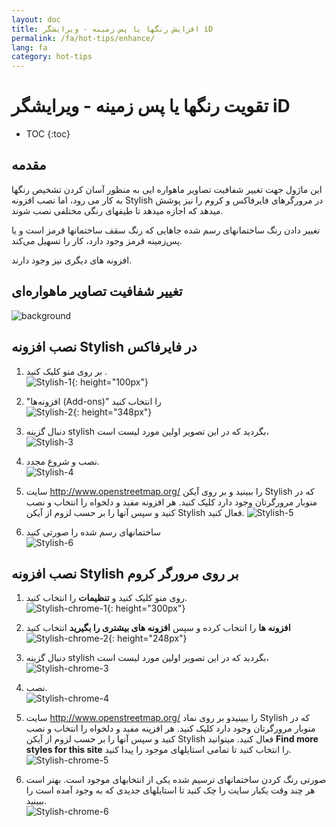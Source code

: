 ```yaml
---
layout: doc
title: افزایش رنگها یا پس زمینه - ویرایشگر iD
permalink: /fa/hot-tips/enhance/
lang: fa
category: hot-tips
---
```


تقویت رنگها یا پس زمینه - ویرایشگر iD 
============

- TOC
{:toc}

مقدمه
------------

این ماژول جهت تغییر شفافیت تصاویر ماهواره ایی به منظور آسان کردن تشخیص رنگها به کار می رود، اما نصب افزونه Stylish در مرورگرهای فایرفاکس و کروم را نیز پوشش میدهد که اجازه میدهد تا طیفهای رنگی مختلفی نصب شوند.  

تغییر دادن رنگ ساختمانهای رسم شده جاهایی که رنگ سقف ساختمانها قرمز است و یا پس‌زمینه قرمز وجود دارد، کار را تسهیل می‌کند.   

افزونه های دیگری نیز وجود دارند. 

تغییر شفافیت تصاویر ماهواره‌ای
--------------------------------------------------

![background][]

نصب افزونه Stylish در فایرفاکس  
-------------------------------------------

1. بر روی منو کلیک کنید .  
![Stylish-1]{: height="100px"}

2. "افزونه‌ها (Add-ons)" را انتخاب کنید  
![Stylish-2]{: height="348px"}

3. دنبال گزینه stylish بگردید که در این تصویر اولین مورد لیست است،  
![Stylish-3][]

4. نصب و شروع مجدد.  
![Stylish-4][]

5.  سایت <http://www.openstreetmap.org/> را ببینید و بر روی آیکن Stylish که در منوبار مرورگرتان وجود دارد کلیک کنید. هر افزونه مفید و دلخواه را انتخاب و نصب کنید و سپس آنها را بر حسب لزوم از آیکن Stylish فعال کنید.
![Stylish-5][]

6.  ساختمانهای رسم شده را صورتی کنید  
![Stylish-6][]


نصب افزونه Stylish بر روی مرورگر کروم  
-------------------------------------------

1. روی منو کلیک کنید و **تنظیمات** را انتخاب کنید.  
![Stylish-chrome-1]{: height="300px"}

2.  **افزونه ها** را انتخاب کرده و سپس **افزونه های بیشتری را بگیرید** انتخاب کنید  
![Stylish-chrome-2]{: height="248px"}

3. دنبال گزینه stylish بگردید که در این تصویر اولین مورد لیست است،  
![Stylish-chrome-3][]

4. نصب.  
![Stylish-chrome-4][]

5.  سایت <http://www.openstreetmap.org/> را ببینیدو بر روی نماد Stylish که در منوبار مرورگرتان وجود دارد کلیک کنید. هر افزپنه مفید و دلخواه را انتخاب و نصب کنید و سپس آنها را بر حسب لزوم از آیکن Stylish فعال کنید. میتوانید **Find more styles for this site** را انتخاب کنید تا تمامی استایلهای موجود را پیدا کنید.  
![Stylish-chrome-5][]

6. صورتی رنگ کردن ساختمانهای ترسیم شده یکی از انتخابهای موجود است. بهتر است هر چند وقت یکبار سایت را چک کنید تا استایلهای جدیدی که به وجود آمده است را ببینید.   
![Stylish-chrome-6][]



[background]:/images/hot-tips/background.gif
[Stylish-1]:/images/hot-tips/Stylish-1.png
[Stylish-2]:/images/hot-tips/Stylish-2.png
[Stylish-3]:/images/hot-tips/Stylish-3.png
[Stylish-4]:/images/hot-tips/Stylish-4.png
[Stylish-5]:/images/hot-tips/Stylish-5.png
[Stylish-6]:/images/hot-tips/HOT-purple-buildings.png
[Stylish-chrome-1]:/images/hot-tips/chrome_1-settings.png
[Stylish-chrome-2]:/images/hot-tips/chrome_2-extensions.png
[Stylish-chrome-3]:/images/hot-tips/chrome_3-stylish.png
[Stylish-chrome-4]:/images/hot-tips/chrome_4-stylish-add.png
[Stylish-chrome-5]:/images/hot-tips/chrome_5-more-styles.png
[Stylish-chrome-6]:/images/hot-tips/chrome_6-purple-stylish.png